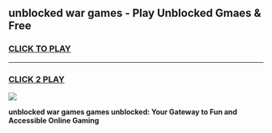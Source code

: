 
## unblocked war games - Play Unblocked Gmaes & Free
<h3>
<a href="https://premium.freeplayer.one?title=unblocked_war_games&ref=20F">CLICK TO PLAY</a></h3>
<hr>

<h3>
<a href="https://premium.freeplayer.one?title=unblocked_war_games&ref=20F">CLICK 2 PLAY</a>
  
</h3>

<a href="https://premium.freeplayer.one?title=unblocked_war_games&ref=20F/"><img src="https://clearcache.store/games.png"></a>


**unblocked war games games unblocked: Your Gateway to Fun and Accessible Online Gaming**

